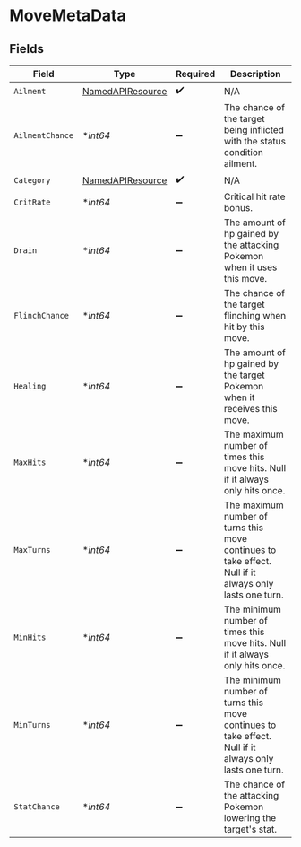 # MoveMetaData


## Fields

| Field                                                                                                  | Type                                                                                                   | Required                                                                                               | Description                                                                                            |
| ------------------------------------------------------------------------------------------------------ | ------------------------------------------------------------------------------------------------------ | ------------------------------------------------------------------------------------------------------ | ------------------------------------------------------------------------------------------------------ |
| `Ailment`                                                                                              | [NamedAPIResource](../../models/shared/namedapiresource.md)                                            | :heavy_check_mark:                                                                                     | N/A                                                                                                    |
| `AilmentChance`                                                                                        | **int64*                                                                                               | :heavy_minus_sign:                                                                                     | The chance of the target being inflicted with the status condition ailment.                            |
| `Category`                                                                                             | [NamedAPIResource](../../models/shared/namedapiresource.md)                                            | :heavy_check_mark:                                                                                     | N/A                                                                                                    |
| `CritRate`                                                                                             | **int64*                                                                                               | :heavy_minus_sign:                                                                                     | Critical hit rate bonus.                                                                               |
| `Drain`                                                                                                | **int64*                                                                                               | :heavy_minus_sign:                                                                                     | The amount of hp gained by the attacking Pokemon when it uses this move.                               |
| `FlinchChance`                                                                                         | **int64*                                                                                               | :heavy_minus_sign:                                                                                     | The chance of the target flinching when hit by this move.                                              |
| `Healing`                                                                                              | **int64*                                                                                               | :heavy_minus_sign:                                                                                     | The amount of hp gained by the target Pokemon when it receives this move.                              |
| `MaxHits`                                                                                              | **int64*                                                                                               | :heavy_minus_sign:                                                                                     | The maximum number of times this move hits. Null if it always only hits once.                          |
| `MaxTurns`                                                                                             | **int64*                                                                                               | :heavy_minus_sign:                                                                                     | The maximum number of turns this move continues to take effect. Null if it always only lasts one turn. |
| `MinHits`                                                                                              | **int64*                                                                                               | :heavy_minus_sign:                                                                                     | The minimum number of times this move hits. Null if it always only hits once.                          |
| `MinTurns`                                                                                             | **int64*                                                                                               | :heavy_minus_sign:                                                                                     | The minimum number of turns this move continues to take effect. Null if it always only lasts one turn. |
| `StatChance`                                                                                           | **int64*                                                                                               | :heavy_minus_sign:                                                                                     | The chance of the attacking Pokemon lowering the target's stat.                                        |